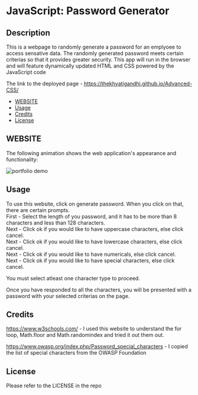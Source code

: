 # JavaScript: Password Generator

## Description

This is a webpage to randomly generate a password for an emplyoee to access sensative data. The randomly generated password meets certain criterias so that it provides greater security. This app will run in the browser and will feature dynamically updated HTML and CSS powered by the JavaScript code

The link to the deployed page - https://thekhyatigandhi.github.io/Advanced-CSS/

- [WEBSITE](#WEBSITE)
- [Usage](#usage)
- [Credits](#credits)
- [License](#license)

## WEBSITE

The following animation shows the web application's appearance and functionality:

![portfolio demo](./Assets/Web-version.gif)

## Usage

To use this website, click on generate password. When you click on that, there are certain prompts.<br />
First - Select the length of you password, and it has to be more than 8 characters and less than 128 characters.<br />
Next - Click ok if you would like to have uppercase characters, else click cancel.<br />
Next - Click ok if you would like to have lowercase characters, else click cancel.<br />
Next - Click ok if you would like to have numericals, else click cancel.<br />
Next - Click ok if you would like to have special characters, else click cancel.<br />

You must select atleast one character type to proceed.

Once you have responded to all the characters, you will be presented with a password with your selected criterias on the page.

## Credits

https://www.w3schools.com/ - I used this website to understand the for loop, Math.floor and Math.randomindex and tried it out them out.

https://www.owasp.org/index.php/Password_special_characters - I copied the list of special characters from the OWASP Foundation

## License

Please refer to the LICENSE in the repo

